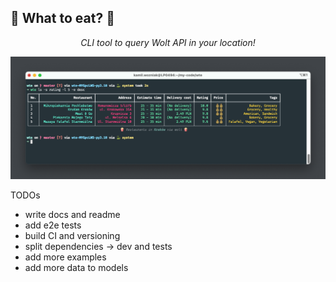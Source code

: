 <h2>🍔 What to eat? 🍕</h2>
<p align="center">
    <em>CLI tool to query Wolt API in your location!</em>
</p>

<img src="./images/ls-query-example.png" alt="demo" width="600"/>


TODOs
* write docs and readme
* add e2e tests
* build CI and versioning
* split dependencies -> dev and tests
* add more examples
* add more data to models

